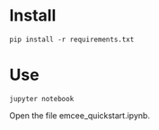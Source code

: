 # Install

```shell
pip install -r requirements.txt
```

# Use

```shell
jupyter notebook
```

Open the file emcee_quickstart.ipynb.